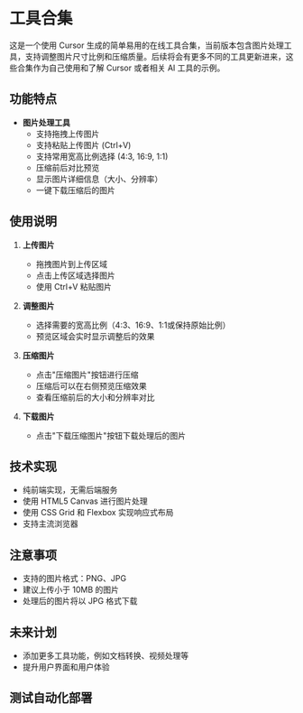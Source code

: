 # 工具合集

这是一个使用 Cursor 生成的简单易用的在线工具合集，当前版本包含图片处理工具，支持调整图片尺寸比例和压缩质量。后续将会有更多不同的工具更新进来，这些合集作为自己使用和了解 Cursor 或者相关 AI 工具的示例。

## 功能特点

- **图片处理工具**
  - 支持拖拽上传图片
  - 支持粘贴上传图片 (Ctrl+V)
  - 支持常用宽高比例选择 (4:3, 16:9, 1:1)
  - 压缩前后对比预览
  - 显示图片详细信息（大小、分辨率）
  - 一键下载压缩后的图片

## 使用说明

1. **上传图片**
   - 拖拽图片到上传区域
   - 点击上传区域选择图片
   - 使用 Ctrl+V 粘贴图片

2. **调整图片**
   - 选择需要的宽高比例（4:3、16:9、1:1或保持原始比例）
   - 预览区域会实时显示调整后的效果

3. **压缩图片**
   - 点击"压缩图片"按钮进行压缩
   - 压缩后可以在右侧预览压缩效果
   - 查看压缩前后的大小和分辨率对比

4. **下载图片**
   - 点击"下载压缩图片"按钮下载处理后的图片

## 技术实现

- 纯前端实现，无需后端服务
- 使用 HTML5 Canvas 进行图片处理
- 使用 CSS Grid 和 Flexbox 实现响应式布局
- 支持主流浏览器

## 注意事项

- 支持的图片格式：PNG、JPG
- 建议上传小于 10MB 的图片
- 处理后的图片将以 JPG 格式下载 

## 未来计划

- 添加更多工具功能，例如文档转换、视频处理等
- 提升用户界面和用户体验

## 测试自动化部署
